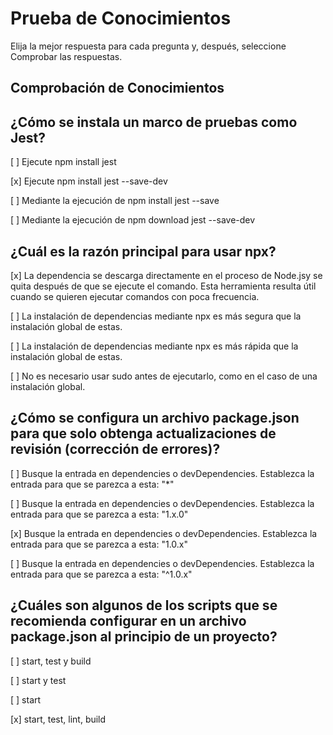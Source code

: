 # Prueba de Conocimientos

Elija la mejor respuesta para cada pregunta y, después, seleccione Comprobar las respuestas.

## Comprobación de Conocimientos

## ¿Cómo se instala un marco de pruebas como Jest?

[ ] Ejecute npm install jest

[x] Ejecute npm install jest --save-dev

[ ] Mediante la ejecución de npm install jest --save

[ ] Mediante la ejecución de npm download jest --save-dev

## ¿Cuál es la razón principal para usar npx?

[x] La dependencia se descarga directamente en el proceso de Node.jsy se quita después de que se ejecute el comando. Esta herramienta resulta útil cuando se quieren ejecutar comandos con poca frecuencia.

[ ] La instalación de dependencias mediante npx es más segura que la instalación global de estas.

[ ] La instalación de dependencias mediante npx es más rápida que la instalación global de estas.

[ ] No es necesario usar sudo antes de ejecutarlo, como en el caso de una instalación global.

## ¿Cómo se configura un archivo package.json para que solo obtenga actualizaciones de revisión (corrección de errores)?

[ ] Busque la entrada en dependencies o devDependencies. Establezca la entrada para que se parezca a esta: "\*"

[ ] Busque la entrada en dependencies o devDependencies. Establezca la entrada para que se parezca a esta: "1.x.0"

[x] Busque la entrada en dependencies o devDependencies. Establezca la entrada para que se parezca a esta: "1.0.x"

[ ] Busque la entrada en dependencies o devDependencies. Establezca la entrada para que se parezca a esta: "^1.0.x"

## ¿Cuáles son algunos de los scripts que se recomienda configurar en un archivo package.json al principio de un proyecto?

[ ] start, test y build

[ ] start y test

[ ] start

[x] start, test, lint, build
